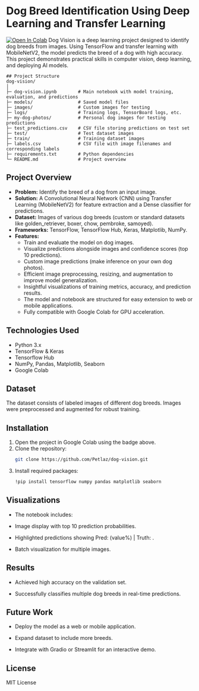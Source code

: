 # Dog Breed Identification Using Deep Learning and Transfer Learning
[![Open In Colab](https://colab.research.google.com/assets/colab-badge.svg)](https://colab.research.google.com/drive/1rUh8ZLPylROONcYJtT-nW9xGwDfDNxcu?usp=sharing)
Dog Vision is a deep learning project designed to identify dog breeds from images. Using TensorFlow and transfer learning with MobileNetV2, the model predicts the breed of a dog with high accuracy. This project demonstrates practical skills in computer vision, deep learning, and deploying AI models.
```
## Project Structure
dog-vision/
│
├─ dog-vision.ipynb        # Main notebook with model training, evaluation, and predictions
├─ models/                 # Saved model files
├─ images/                 # Custom images for testing
├─ logs/                   # Training logs, TensorBoard logs, etc.
├─ my-dog-photos/          # Personal dog images for testing predictions
├─ test_predictions.csv    # CSV file storing predictions on test set
├─ test/                   # Test dataset images
├─ train/                  # Training dataset images
├─ labels.csv              # CSV file with image filenames and corresponding labels
├─ requirements.txt        # Python dependencies
└─ README.md               # Project overview

```

## Project Overview

- **Problem:** Identify the breed of a dog from an input image.
- **Solution:** A Convolutional Neural Network (CNN) using Transfer Learning (MobileNetV2) for feature extraction and a Dense classifier for predictions.
- **Dataset:** Images of various dog breeds (custom or standard datasets like golden_retriever, boxer, chow, pembroke, samoyed).
- **Frameworks:** TensorFlow, TensorFlow Hub, Keras, Matplotlib, NumPy.
- **Features:**
  - Train and evaluate the model on dog images.
  - Visualize predictions alongside images and confidence scores (top 10 predictions).
  - Custom image predictions (make inference on your own dog photos).
  - Efficient image preprocessing, resizing, and augmentation to improve model generalization.
  - Insightful visualizations of training metrics, accuracy, and prediction results.
  - The model and notebook are structured for easy extension to web or mobile applications.
  - Fully compatible with Google Colab for GPU acceleration.

## Technologies Used
- Python 3.x
- TensorFlow & Keras
- Tensorflow Hub
- NumPy, Pandas, Matplotlib, Seaborn
- Google Colab

## Dataset
The dataset consists of labeled images of different dog breeds. Images were preprocessed and augmented for robust training.

## Installation
1. Open the project in Google Colab using the badge above.
2. Clone the repository:
   ```bash
   git clone https://github.com/Petlaz/dog-vision.git
3. Install required packages:
   ```bash
   !pip install tensorflow numpy pandas matplotlib seaborn

## Visualizations

* The notebook includes:

* Image display with top 10 prediction probabilities.

* Highlighted predictions showing Pred: <breed> (value%) | Truth: <breed>.

* Batch visualization for multiple images.

## Results

- Achieved high accuracy on the validation set.

- Successfully classifies multiple dog breeds in real-time predictions.

## Future Work

* Deploy the model as a web or mobile application.

* Expand dataset to include more breeds.

* Integrate with Gradio or Streamlit for an interactive demo.

## License

MIT License
   
